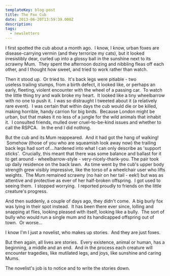 ```yaml
---
templateKey: blog-post
title: The Fox Cub
date: 2013-06-20T13:59:39.000Z
description:
tags:
  - newsletters
---
```


I first spotted the cub about a month ago.  I know, I know, urban foxes are
disease-carrying vermin (and they terrorize my cats), but it looked irresistibly
dear, curled up into a glossy ball in the sunshine next to its scrawny Mum.
 They spent the afternoon dozing and nibbling fleas off each other, and I
thought how sweet, and tried to work rather than watch.

Then it stood up.  Or tried to.  It's back legs were pitiable - two
useless trailing stumps, from a birth defect, it looked like, or perhaps an
early, fleeting, violent encounter with the wheel of a passing car.  To watch
the little thing try and walk broke my heart.  It looked like a tiny wheelbarrow
with no one to push it.  I was so distraught I tweeted about it (a relatively
rare event).  I was certain that within days the cub would die or be killed,
making horrible, handy carrion for big birds.  Because London might be urban,
but that makes it no less of a jungle for the wild animals that inhabit it.
 I consulted friends, mulled over cruel-to-be-kind issues and whether to call
the RSPCA.   In the end I did nothing.

But the cub and its Mum reappeared.  And it had got the hang of walking!
 Somehow (those of you who are squeamish look away now) the trailing back legs
had sort of....hardened into what I can only describe as 'support sticks'.
 Crucially, this meant that there was some balance and ballast for it to get
around - wheelbarrow-style - very-nicely-thank-you. The pair took up daily
residence on the back lawn.  As time went by the cub's upper body strength grew
visibly impressive, like the torso of a wheelchair user who lifts weights.  The
Mum remained scrawny (no hair on her tail - eek!) but was as attentive and
protective as ever of her half-broken offspring.  I got used to seeing them.  I
stopped worrying.  I reported proudly to friends on the little creature's
progress.

And then suddenly, a couple of days ago, they didn't come.  A big burly fox was
lying in their spot instead.  It has been there ever since, lolling and snapping
at flies, looking pleased with itself, looking like a bully.  The sort of bully
who would run a single mum and its handicapped offspring out of town.  Or
worse...

I know I'm I just a novelist, who makes up stories.  And they are just foxes.

But then again, all lives are stories.  Every existence, animal or human, has a
beginning, a middle and an end.  And in the process each creature will encounter
tragedies, like mutilated legs, and joys, like sunshine and caring Mums.

The novelist's job is to notice and to write the stories down.

&nbsp;
